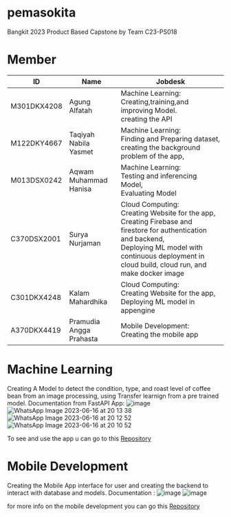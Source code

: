 # pemasokita
Bangkit 2023 Product Based Capstone by Team C23-PS018 

# Member

|    ID    |   Name   | Jobdesk  |
|----------|----------|----------|
| M301DKX4208    | Agung Alfatah            | Machine Learning:<br>Creating,training,and improving Model.<br> creating the API  |
| M122DKY4667    | Taqiyah Nabila Yasmet    | Machine Learning:<br> Finding and Preparing dataset,<br> creating the background problem of the app,  |
| M013DSX0242    | Aqwam Muhammad Hanisa    | Machine Learning:<br>Testing and inferencing Model,<br> Evaluating Model  |
| C370DSX2001    | Surya Nurjaman           | Cloud Computing: <br> Creating Website for the app,<br> Creating Firebase and firestore for authentication and backend,<br> Deploying ML model with continuous deployment in cloud build, cloud run, and make docker image  |
| C301DKX4248    | Kalam Mahardhika         | Cloud Computing: <br> Creating Website for the app, <br> Deploying ML model in appengine  |
| A370DKX4419    | Pramudia Angga Prahasta  | Mobile Development: <br> Creating the mobile app|



# Machine Learning
Creating A Model to detect the condition, type, and roast level of coffee bean from an image processing, using Transfer learnign from a pre trained model.
Documentation from FastAPI App:
![image](https://github.com/kalam-md/pemasokita/assets/76623119/d738da76-b840-4b1d-939c-2c9ff4329c16)
![WhatsApp Image 2023-06-16 at 20 13 38](https://github.com/kalam-md/pemasokita/assets/76623119/158efb7a-bc40-43eb-901b-9baf793032e5)
![WhatsApp Image 2023-06-16 at 20 12 52](https://github.com/kalam-md/pemasokita/assets/76623119/6ab926ee-36db-4c1a-9638-b91b5cf5f614)
![WhatsApp Image 2023-06-16 at 20 10 52](https://github.com/kalam-md/pemasokita/assets/76623119/b4573fa5-946a-4039-8159-bf954d4cdadb)

To see and use the app u can go to this [Repository](https://github.com/suryanurjaman/pemasokita-machine-learning)



# Mobile Development
Creating the Mobile App interface for user and creating the backend to interact with database and models.
Documentation :
![image](https://github.com/kalam-md/pemasokita/assets/76623119/71497e26-63dd-4ce7-aab9-d216b03884a9)
![image](https://github.com/kalam-md/pemasokita/assets/76623119/85a4c3e7-a80c-4bc1-8a53-f56ef7c926a1)

for more info on the mobile development you can go this [Repository](https://github.com/KaptenDia/md.git)

